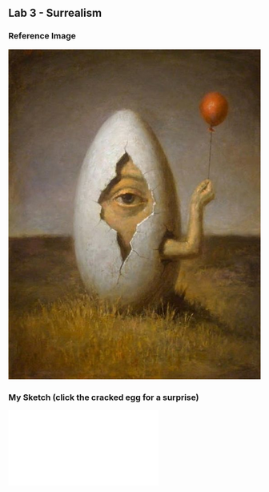 ## Lab 3 - Surrealism

### Reference Image
![Image](eggman.jpg)

### My Sketch (click the cracked egg for a surprise)
![Link](sketch.js)
